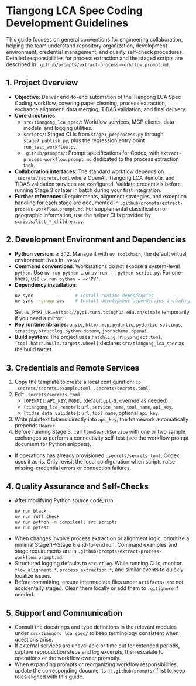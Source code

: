 # Tiangong LCA Spec Coding Development Guidelines

This guide focuses on general conventions for engineering collaboration, helping the team understand repository organization, development environment, credential management, and quality self-check procedures. Detailed responsibilities for process extraction and the staged scripts are described in `.github/prompts/extract-process-workflow.prompt.md`.

## 1. Project Overview
- **Objective**: Deliver end-to-end automation of the Tiangong LCA Spec Coding workflow, covering paper cleaning, process extraction, exchange alignment, data merging, TIDAS validation, and final delivery.
- **Core directories**:
  - `src/tiangong_lca_spec/`: Workflow services, MCP clients, data models, and logging utilities.
  - `scripts/`: Staged CLIs from `stage1_preprocess.py` through `stage7_publish.py`, plus the regression entry point `run_test_workflow.py`.
  - `.github/prompts/`: Prompt specifications for Codex, with `extract-process-workflow.prompt.md` dedicated to the process extraction task.
- **Collaboration interfaces**: The standard workflow depends on `.secrets/secrets.toml` where OpenAI, Tiangong LCA Remote, and TIDAS validation services are configured. Validate credentials before running Stage 3 or later in batch during your first integration.
- **Further references**: Requirements, alignment strategies, and exception handling for each stage are documented in `.github/prompts/extract-process-workflow.prompt.md`. For supplemental classification or geographic information, use the helper CLIs provided by `scripts/list_*_children.py`.

## 2. Development Environment and Dependencies
- **Python version**: ≥ 3.12. Manage it with `uv toolchain`; the default virtual environment lives in `.venv/`.
- **Command conventions**: Workstations do not expose a system-level `python`. Use `uv run python …` or `uv run -- python script.py`. For one-liners, use `uv run python - <<'PY'`.
- **Dependency installation**:
  ```bash
  uv sync                # Install runtime dependencies
  uv sync --group dev    # Install development dependencies including black/ruff
  ```
  Set `UV_PYPI_URL=https://pypi.tuna.tsinghua.edu.cn/simple` temporarily if you need a mirror.
- **Key runtime libraries**: `anyio`, `httpx`, `mcp`, `pydantic`, `pydantic-settings`, `tenacity`, `structlog`, `python-dotenv`, `jsonschema`, `openai`.
- **Build system**: The project uses `hatchling`. In `pyproject.toml`, `[tool.hatch.build.targets.wheel]` declares `src/tiangong_lca_spec` as the build target.

## 3. Credentials and Remote Services
1. Copy the template to create a local configuration: `cp .secrets/secrets.example.toml .secrets/secrets.toml`.
2. Edit `.secrets/secrets.toml`:
   - `[OPENAI]`: `API_KEY`, `MODEL` (default `gpt-5`, override as needed).
   - `[tiangong_lca_remote]`: `url`, `service_name`, `tool_name`, `api_key`.
   - `[tidas_data_validate]`: `url`, `tool_name`, optional `api_key`.
3. Write plaintext tokens directly into `api_key`; the framework automatically prepends `Bearer`.
4. Before running Stage 3, call `FlowSearchService` with one or two sample exchanges to perform a connectivity self-test (see the workflow prompt document for Python snippets).
- If operations has already provisioned `.secrets/secrets.toml`, Codex uses it as-is. Only revisit the local configuration when scripts raise missing-credential errors or connection failures.

## 4. Quality Assurance and Self-Checks
- After modifying Python source code, run:
  ```bash
  uv run black .
  uv run ruff check
  uv run python -m compileall src scripts
  uv run pytest
  ```
- When changes involve process extraction or alignment logic, prioritize a minimal Stage 1→Stage 6 end-to-end run. Command examples and stage requirements are in `.github/prompts/extract-process-workflow.prompt.md`.
- Structured logging defaults to `structlog`. While running CLIs, monitor `flow_alignment.*`, `process_extraction.*`, and similar events to quickly localize issues.
- Before committing, ensure intermediate files under `artifacts/` are not accidentally staged. Clean them locally or add them to `.gitignore` if needed.

## 5. Support and Communication
- Consult the docstrings and type definitions in the relevant modules under `src/tiangong_lca_spec/` to keep terminology consistent when questions arise.
- If external services are unavailable or time out for extended periods, capture reproduction steps and log excerpts, then escalate to operations or the workflow owner promptly.
- When expanding prompts or reorganizing workflow responsibilities, update the corresponding documents in `.github/prompts/` first to keep roles aligned with this guide.
